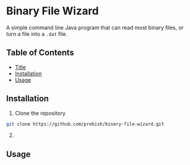# Binary File Wizard

A simple command line Java program that can read most binary files, or turn a file into a `.dat` file.

## Table of Contents

- [Title](#binary-file-wizard)
- [Installation](#installation)
- [Usage](#usage)

## Installation

1. Clone the repository
```sh
git clone https://github.com/prebish/binary-file-wizard.git
```

2. 

## Usage


